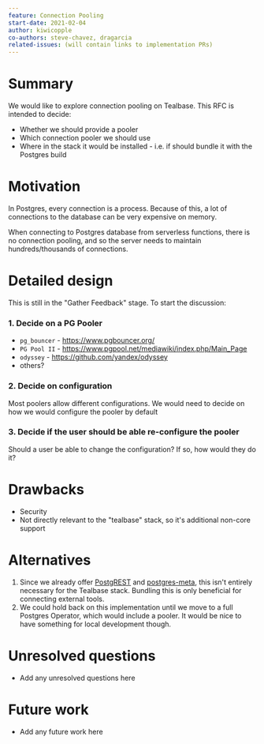 ```yaml
---
feature: Connection Pooling
start-date: 2021-02-04
author: kiwicopple
co-authors: steve-chavez, dragarcia
related-issues: (will contain links to implementation PRs)
---
```


# Summary
[summary]: #summary

We would like to explore connection pooling on Tealbase. This RFC is intended to decide:

- Whether we should provide a pooler
- Which connection pooler we should use
- Where in the stack it would be installed - i.e. if should bundle it with the Postgres build


# Motivation
[motivation]: #motivation

In Postgres, every connection is a process. Because of this, a lot of connections to the database can be very expensive on memory. 

When connecting to Postgres database from serverless functions, there is no connection pooling, and so the server needs to maintain hundreds/thousands of connections.


# Detailed design
[design]: #detailed-design

This is still in the "Gather Feedback" stage. To start the discussion:


### 1. Decide on a PG Pooler

- `pg_bouncer` - https://www.pgbouncer.org/
- `PG Pool II` - https://www.pgpool.net/mediawiki/index.php/Main_Page
- `odyssey` - https://github.com/yandex/odyssey
- others?

### 2. Decide on configuration

Most poolers allow different configurations. We would need to decide on how we would configure the pooler by default

### 3. Decide if the user should be able re-configure the pooler

Should a user be able to change the configuration? If so, how would they do it? 


# Drawbacks
[drawbacks]: #drawbacks

- Security
- Not directly relevant to the "tealbase" stack, so it's additional non-core support

# Alternatives
[alternatives]: #alternatives

1. Since we already offer [PostgREST](https://github.com/postgrest/postgrest) and [postgres-meta](https://github.com/tealbase/pg-api), this isn't entirely necessary for the Tealbase stack. Bundling this is only beneficial for connecting external tools. 
2. We could hold back on this implementation until we move to a full Postgres Operator, which would include a pooler. It would be nice to have something for local development though.


# Unresolved questions
[unresolved]: #unresolved-questions

- Add any unresolved questions here


# Future work
[future]: #future-work

- Add any future work here